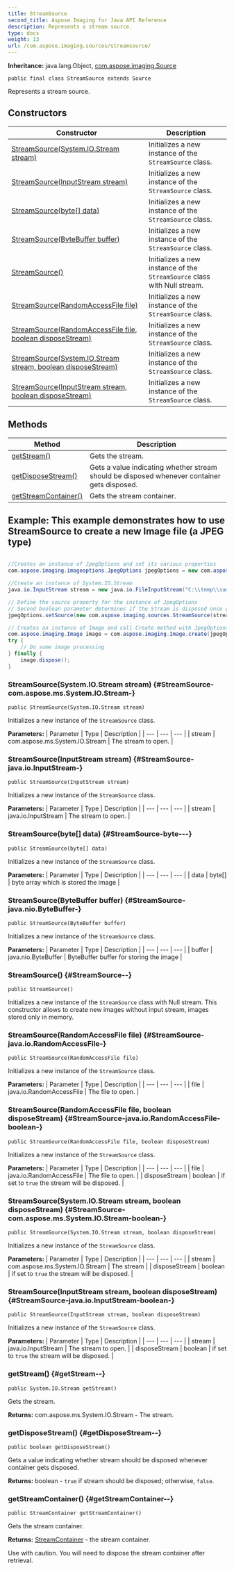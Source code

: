 ```yaml
---
title: StreamSource
second_title: Aspose.Imaging for Java API Reference
description: Represents a stream source.
type: docs
weight: 13
url: /com.aspose.imaging.sources/streamsource/
---
```

**Inheritance:**
java.lang.Object, [com.aspose.imaging.Source](../../com.aspose.imaging/source)
```
public final class StreamSource extends Source
```

Represents a stream source.
## Constructors

| Constructor | Description |
| --- | --- |
| [StreamSource(System.IO.Stream stream)](#StreamSource-com.aspose.ms.System.IO.Stream-) | Initializes a new instance of the `StreamSource` class. |
| [StreamSource(InputStream stream)](#StreamSource-java.io.InputStream-) | Initializes a new instance of the `StreamSource` class. |
| [StreamSource(byte[] data)](#StreamSource-byte---) | Initializes a new instance of the `StreamSource` class. |
| [StreamSource(ByteBuffer buffer)](#StreamSource-java.nio.ByteBuffer-) | Initializes a new instance of the `StreamSource` class. |
| [StreamSource()](#StreamSource--) | Initializes a new instance of the `StreamSource` class with Null stream. |
| [StreamSource(RandomAccessFile file)](#StreamSource-java.io.RandomAccessFile-) | Initializes a new instance of the `StreamSource` class. |
| [StreamSource(RandomAccessFile file, boolean disposeStream)](#StreamSource-java.io.RandomAccessFile-boolean-) | Initializes a new instance of the `StreamSource` class. |
| [StreamSource(System.IO.Stream stream, boolean disposeStream)](#StreamSource-com.aspose.ms.System.IO.Stream-boolean-) | Initializes a new instance of the `StreamSource` class. |
| [StreamSource(InputStream stream, boolean disposeStream)](#StreamSource-java.io.InputStream-boolean-) | Initializes a new instance of the `StreamSource` class. |
## Methods

| Method | Description |
| --- | --- |
| [getStream()](#getStream--) | Gets the stream. |
| [getDisposeStream()](#getDisposeStream--) | Gets a value indicating whether stream should be disposed whenever container gets disposed. |
| [getStreamContainer()](#getStreamContainer--) | Gets the stream container. |

## Example: This example demonstrates how to use StreamSource to create a new Image file (a JPEG type)

``` java

//Creates an instance of JpegOptions and set its various properties
com.aspose.imaging.imageoptions.JpegOptions jpegOptions = new com.aspose.imaging.imageoptions.JpegOptions();

//Create an instance of System.IO.Stream
java.io.InputStream stream = new java.io.FileInputStream("C:\\temp\\sample.jpeg");

// Define the source property for the instance of JpegOptions
// Second boolean parameter determines if the Stream is disposed once get out of scope
jpegOptions.setSource(new com.aspose.imaging.sources.StreamSource(stream, true));

// Creates an instance of Image and call Create method with JpegOptions as parameter to initialize the Image object
com.aspose.imaging.Image image = com.aspose.imaging.Image.create(jpegOptions, 500, 500);
try {
    // Do some image processing
} finally {
    image.dispose();
}
```

### StreamSource(System.IO.Stream stream) {#StreamSource-com.aspose.ms.System.IO.Stream-}
```
public StreamSource(System.IO.Stream stream)
```


Initializes a new instance of the `StreamSource` class.

**Parameters:**
| Parameter | Type | Description |
| --- | --- | --- |
| stream | com.aspose.ms.System.IO.Stream | The stream to open. |

### StreamSource(InputStream stream) {#StreamSource-java.io.InputStream-}
```
public StreamSource(InputStream stream)
```


Initializes a new instance of the `StreamSource` class.

**Parameters:**
| Parameter | Type | Description |
| --- | --- | --- |
| stream | java.io.InputStream | The stream to open. |

### StreamSource(byte[] data) {#StreamSource-byte---}
```
public StreamSource(byte[] data)
```


Initializes a new instance of the `StreamSource` class.

**Parameters:**
| Parameter | Type | Description |
| --- | --- | --- |
| data | byte[] | byte array which is stored the image |

### StreamSource(ByteBuffer buffer) {#StreamSource-java.nio.ByteBuffer-}
```
public StreamSource(ByteBuffer buffer)
```


Initializes a new instance of the `StreamSource` class.

**Parameters:**
| Parameter | Type | Description |
| --- | --- | --- |
| buffer | java.nio.ByteBuffer | ByteBuffer buffer for storing the image |

### StreamSource() {#StreamSource--}
```
public StreamSource()
```


Initializes a new instance of the `StreamSource` class with Null stream. This constructor allows to create new images without input stream, images stored only in memory.

### StreamSource(RandomAccessFile file) {#StreamSource-java.io.RandomAccessFile-}
```
public StreamSource(RandomAccessFile file)
```


Initializes a new instance of the `StreamSource` class.

**Parameters:**
| Parameter | Type | Description |
| --- | --- | --- |
| file | java.io.RandomAccessFile | The file to open. |

### StreamSource(RandomAccessFile file, boolean disposeStream) {#StreamSource-java.io.RandomAccessFile-boolean-}
```
public StreamSource(RandomAccessFile file, boolean disposeStream)
```


Initializes a new instance of the `StreamSource` class.

**Parameters:**
| Parameter | Type | Description |
| --- | --- | --- |
| file | java.io.RandomAccessFile | The file to open. |
| disposeStream | boolean | if set to `true` the stream will be disposed. |

### StreamSource(System.IO.Stream stream, boolean disposeStream) {#StreamSource-com.aspose.ms.System.IO.Stream-boolean-}
```
public StreamSource(System.IO.Stream stream, boolean disposeStream)
```


Initializes a new instance of the `StreamSource` class.

**Parameters:**
| Parameter | Type | Description |
| --- | --- | --- |
| stream | com.aspose.ms.System.IO.Stream | The stream |
| disposeStream | boolean | if set to `true` the stream will be disposed. |

### StreamSource(InputStream stream, boolean disposeStream) {#StreamSource-java.io.InputStream-boolean-}
```
public StreamSource(InputStream stream, boolean disposeStream)
```


Initializes a new instance of the `StreamSource` class.

**Parameters:**
| Parameter | Type | Description |
| --- | --- | --- |
| stream | java.io.InputStream | The stream to open. |
| disposeStream | boolean | if set to `true` the stream will be disposed. |

### getStream() {#getStream--}
```
public System.IO.Stream getStream()
```


Gets the stream.

**Returns:**
com.aspose.ms.System.IO.Stream - The stream.
### getDisposeStream() {#getDisposeStream--}
```
public boolean getDisposeStream()
```


Gets a value indicating whether stream should be disposed whenever container gets disposed.

**Returns:**
boolean - `true` if stream should be disposed; otherwise, `false`.
### getStreamContainer() {#getStreamContainer--}
```
public StreamContainer getStreamContainer()
```


Gets the stream container.

**Returns:**
[StreamContainer](../../com.aspose.imaging/streamcontainer) - the stream container.

Use with caution. You will need to dispose the stream container after retrieval.
